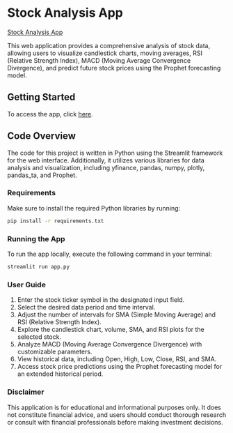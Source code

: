 # Stock Analysis App

[Stock Analysis App](https://abhishekpandit98-stock-analysis-app-hnre6x.streamlit.app/)

This web application provides a comprehensive analysis of stock data, allowing users to visualize candlestick charts, moving averages, RSI (Relative Strength Index), MACD (Moving Average Convergence Divergence), and predict future stock prices using the Prophet forecasting model.

## Getting Started
To access the app, click [here](https://abhishekpandit98-stock-analysis-app-hnre6x.streamlit.app/).

## Code Overview
The code for this project is written in Python using the Streamlit framework for the web interface. Additionally, it utilizes various libraries for data analysis and visualization, including yfinance, pandas, numpy, plotly, pandas_ta, and Prophet.

### Requirements
Make sure to install the required Python libraries by running:

```bash
pip install -r requirements.txt
```
### Running the App
To run the app locally, execute the following command in your terminal:
```bash
streamlit run app.py
```

### User Guide
1. Enter the stock ticker symbol in the designated input field.
2. Select the desired data period and time interval.
3. Adjust the number of intervals for SMA (Simple Moving Average) and RSI (Relative Strength Index).
4. Explore the candlestick chart, volume, SMA, and RSI plots for the selected stock.
5. Analyze MACD (Moving Average Convergence Divergence) with customizable parameters.
6. View historical data, including Open, High, Low, Close, RSI, and SMA.
7. Access stock price predictions using the Prophet forecasting model for an extended historical period.
### Disclaimer
This application is for educational and informational purposes only. It does not constitute financial advice, and users should conduct thorough research or consult with financial professionals before making investment decisions.
